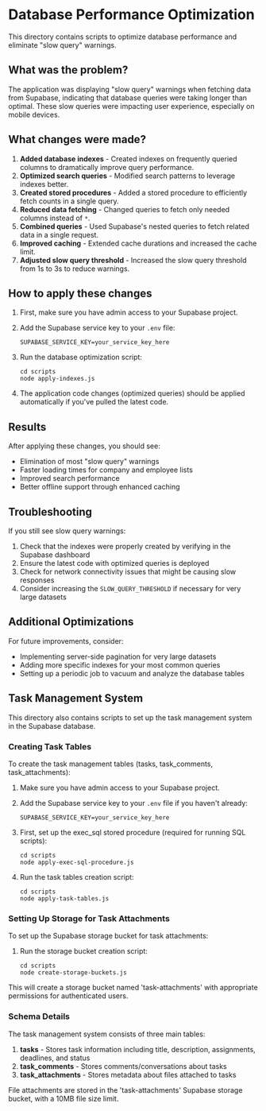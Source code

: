 # Database Performance Optimization

This directory contains scripts to optimize database performance and eliminate "slow query" warnings.

## What was the problem?

The application was displaying "slow query" warnings when fetching data from Supabase, indicating that database queries were taking longer than optimal. These slow queries were impacting user experience, especially on mobile devices.

## What changes were made?

1. **Added database indexes** - Created indexes on frequently queried columns to dramatically improve query performance.
2. **Optimized search queries** - Modified search patterns to leverage indexes better.
3. **Created stored procedures** - Added a stored procedure to efficiently fetch counts in a single query.
4. **Reduced data fetching** - Changed queries to fetch only needed columns instead of `*`.
5. **Combined queries** - Used Supabase's nested queries to fetch related data in a single request.
6. **Improved caching** - Extended cache durations and increased the cache limit.
7. **Adjusted slow query threshold** - Increased the slow query threshold from 1s to 3s to reduce warnings.

## How to apply these changes

1. First, make sure you have admin access to your Supabase project.

2. Add the Supabase service key to your `.env` file:

   ```
   SUPABASE_SERVICE_KEY=your_service_key_here
   ```

3. Run the database optimization script:

   ```
   cd scripts
   node apply-indexes.js
   ```

4. The application code changes (optimized queries) should be applied automatically if you've pulled the latest code.

## Results

After applying these changes, you should see:

- Elimination of most "slow query" warnings
- Faster loading times for company and employee lists
- Improved search performance
- Better offline support through enhanced caching

## Troubleshooting

If you still see slow query warnings:

1. Check that the indexes were properly created by verifying in the Supabase dashboard
2. Ensure the latest code with optimized queries is deployed
3. Check for network connectivity issues that might be causing slow responses
4. Consider increasing the `SLOW_QUERY_THRESHOLD` if necessary for very large datasets

## Additional Optimizations

For future improvements, consider:

- Implementing server-side pagination for very large datasets
- Adding more specific indexes for your most common queries
- Setting up a periodic job to vacuum and analyze the database tables

## Task Management System

This directory also contains scripts to set up the task management system in the Supabase database.

### Creating Task Tables

To create the task management tables (tasks, task_comments, task_attachments):

1. Make sure you have admin access to your Supabase project.

2. Add the Supabase service key to your `.env` file if you haven't already:

   ```
   SUPABASE_SERVICE_KEY=your_service_key_here
   ```

3. First, set up the exec_sql stored procedure (required for running SQL scripts):

   ```
   cd scripts
   node apply-exec-sql-procedure.js
   ```

4. Run the task tables creation script:

   ```
   cd scripts
   node apply-task-tables.js
   ```

### Setting Up Storage for Task Attachments

To set up the Supabase storage bucket for task attachments:

1. Run the storage bucket creation script:

   ```
   cd scripts
   node create-storage-buckets.js
   ```

This will create a storage bucket named 'task-attachments' with appropriate permissions for authenticated users.

### Schema Details

The task management system consists of three main tables:

1. **tasks** - Stores task information including title, description, assignments, deadlines, and status
2. **task_comments** - Stores comments/conversations about tasks
3. **task_attachments** - Stores metadata about files attached to tasks

File attachments are stored in the 'task-attachments' Supabase storage bucket, with a 10MB file size limit.
